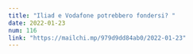 ```yaml
---
title: "Iliad e Vodafone potrebbero fondersi? "
date: 2022-01-23
num: 116
link: "https://mailchi.mp/979d9dd84ab0/2022-01-23"
---
```

